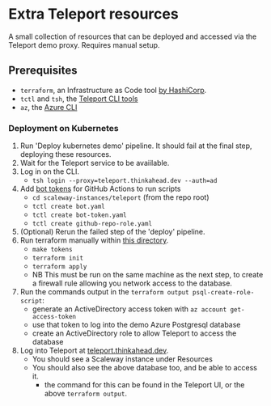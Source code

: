 # Extra Teleport resources

A small collection of resources that can be deployed and accessed via the Teleport demo proxy. Requires manual setup.

## Prerequisites
- `terraform`, an Infrastructure as Code tool [by HashiCorp](https://developer.hashicorp.com/terraform/tutorials/aws-get-started/install-cli).
- `tctl` and `tsh`, the [Teleport CLI tools](https://goteleport.com/docs/installation/)
- `az`, the [Azure CLI](https://learn.microsoft.com/en-us/cli/azure/install-azure-cli)

### Deployment on Kubernetes
1. Run 'Deploy kubernetes demo' pipeline. It should fail at the final step, deploying these resources.
1. Wait for the Teleport service to be avaiilable.
1. Log in on the CLI.
    - `tsh login --proxy=teleport.thinkahead.dev --auth=ad`
1. Add [bot tokens](/scaleway-instances/teleport/) for GitHub Actions to run scripts
    - `cd scaleway-instances/teleport` (from the repo root)
    - `tctl create bot.yaml`
    - `tctl create bot-token.yaml`
    - `tctl create github-repo-role.yaml`
1. (Optional) Rerun the failed step of the 'deploy' pipeline.
1. Run terraform manually within [this directory](/terraform-common/teleport-targets/).
    - `make tokens`
    - `terraform init`
    - `terraform apply`
    - NB This must be run on the same machine as the next step, to create a firewall rule allowing you network access to the database.
1. Run the commands output in the `terraform output psql-create-role-script`:
    - generate an ActiveDirectory access token with `az account get-access-token`
    - use that token to log into the demo Azure Postgresql database
    - create an ActiveDirectory role to allow Teleport to access the database
1. Log into Teleport at [teleport.thinkahead.dev](https://teleport.thinkahead.dev/).
    - You should see a Scaleway instance under Resources
    - You should also see the above database too, and be able to access it.
        - the command for this can be found in the Teleport UI, or the above `terraform output`.